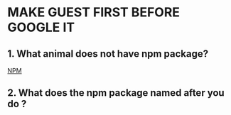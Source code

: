 # MAKE GUEST FIRST BEFORE GOOGLE IT

## 1. What animal does not have npm package?

[NPM](https://www.npmjs.com/)

## 2. What does the npm package named after you do ?